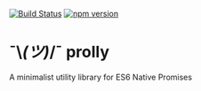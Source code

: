 [![Build Status](https://travis-ci.org/growombud/prolly.svg?branch=master)](https://travis-ci.org/growombud/prolly) [![npm version](https://badge.fury.io/js/prolly.svg)](https://badge.fury.io/js/prolly)
# ¯\\_(ツ)_/¯ prolly
A minimalist utility library for ES6 Native Promises
